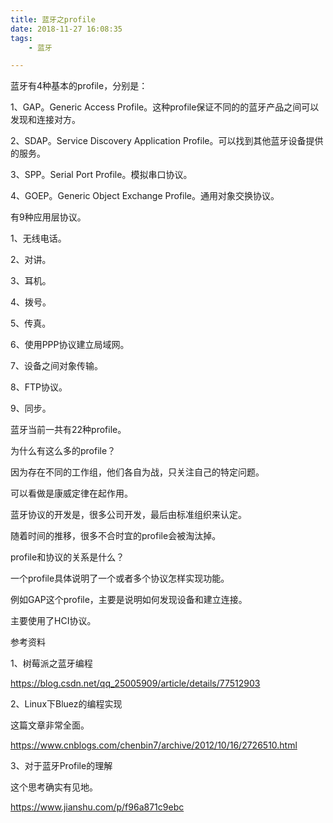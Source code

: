 ```yaml
---
title: 蓝牙之profile
date: 2018-11-27 16:08:35
tags:
	- 蓝牙

---
```




蓝牙有4种基本的profile，分别是：

1、GAP。Generic Access Profile。这种profile保证不同的的蓝牙产品之间可以发现和连接对方。

2、SDAP。Service Discovery Application Profile。可以找到其他蓝牙设备提供的服务。

3、SPP。Serial Port Profile。模拟串口协议。

4、GOEP。Generic Object Exchange Profile。通用对象交换协议。

有9种应用层协议。

1、无线电话。

2、对讲。

3、耳机。

4、拨号。

5、传真。

6、使用PPP协议建立局域网。

7、设备之间对象传输。

8、FTP协议。

9、同步。



蓝牙当前一共有22种profile。



为什么有这么多的profile？

因为存在不同的工作组，他们各自为战，只关注自己的特定问题。

可以看做是康威定律在起作用。

蓝牙协议的开发是，很多公司开发，最后由标准组织来认定。

随着时间的推移，很多不合时宜的profile会被淘汰掉。



profile和协议的关系是什么？

一个profile具体说明了一个或者多个协议怎样实现功能。

例如GAP这个profile，主要是说明如何发现设备和建立连接。

主要使用了HCI协议。



参考资料

1、树莓派之蓝牙编程

https://blog.csdn.net/qq_25005909/article/details/77512903

2、Linux下Bluez的编程实现

这篇文章非常全面。

https://www.cnblogs.com/chenbin7/archive/2012/10/16/2726510.html

3、对于蓝牙Profile的理解

这个思考确实有见地。

https://www.jianshu.com/p/f96a871c9ebc